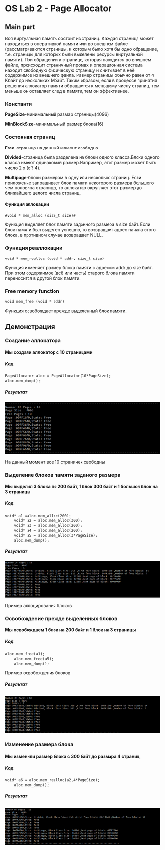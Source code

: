 
# OS Lab 2 - Page Allocator


## Main part


Вся виртуальная память состоит из страниц. Каждая страница может находиться в оперативной памяти или во внешнем файле (рассматриваются страницы, к которым было хотя бы одно обращение, т.е. страницы для которых были выделены ресурсы виртуальной памяти). При обращении к странице, которая находится во внешнем файле, происходит страничный промах и операционная система находит свободную физическую страницу и считывает в неё содержимое из внешнего файла. Размер страницы обычно равен от 4 Кбайт до нескольких Мбайт. Таким образом, если в процессе принятия решения аллокатор памяти обращается к меньшему числу страниц, тем меньше он оставляет след в памяти, тем он эффективнее.
### Константи
**PageSize**-минимальный размар страницы(4096)

**MinBlockSizе**-минимальный размер блока(16)

### Состояния страниц

**Free**-страница на данный момент свободна

**Divided**-страница была разделена на блоки одного класса.Блоки одного класса имеют одинаковый размер.Например, этот размер может быть число 2 x (x ? 4).

**Multipage**-блоки размером в одну или несколько страниц. Если приложение запрашивает блок памяти некоторого размера большего чем половина страницы, то аллокатор округляет этот размер до ближайшего целого числа страниц.


#### Функция аллокации

```
#void * mem_alloc (size_t size)#
```

Функция выделяет блок памяти заданного размера в size байт. Если блок памяти был выделен успешно, то возвращает адрес начала этого блока, в противном случае возвращает NULL.

### Функция реаллокации

```
void * mem_realloc (void * addr, size_t size)
```

Функция изменяет размер блока памяти с адресом addr до size байт. При этом содержимое (всё или часть) старого блока памяти переносится в другой блок памяти.


### Free memory function
```
void mem_free (void * addr)
```

Функция освобождает прежде выделенный блок памяти.

## Демонстрация

### Создание аллокатора
#### Мы создали аллокатор с 10 страницами

##### Код
```
PageAllocator aloc = PageAllocator(10*PageSize);
aloc.mem_dump();
```
##### Результат
![Создание аллокатора](pictures/PageAlloc.PNG)

На данный момент все 10 страничек свободны

### Выделение блоков памяти заданого размера
#### Мы выделил 3 блока по 200 байт, 1 блок 300 байт и 1 большой блок на 3 страницы

##### Код
```
void* a1 =aloc.mem_alloc(200);
	void* a2 = aloc.mem_alloc(300);
	void* a3 = aloc.mem_alloc(200);
	void* a4 = aloc.mem_alloc(200);
	void* a5 = aloc.mem_alloc(3*PageSize);
	aloc.mem_dump();
```

##### Результат
![Выделение блоков памяти заданого размера](pictures/mem_alloc.PNG)

Пример аллоцирования блоков

### Освобождение прежде выделенных блоков
#### Мы освобождаем 1 блок на 200 байт и 1 блок на 3 страницы

##### Код
```
aloc.mem_free(a1);
	aloc.mem_free(a5);
	aloc.mem_dump();
```
Пример освобождения блоков
##### Результат
![Освобождение прежде выделенных блоков](pictures/mem_free.PNG)
---
### Изменение размера блока
#### Мы изменили размер блока с 300 байт до размара 4 страниц
##### Код
```
void* a6 = aloc.mem_realloc(a2,4*PageSize);
	aloc.mem_dump();
```

##### Результат
![Изменение размера блока](pictures/mem_realoc.PNG)
---

